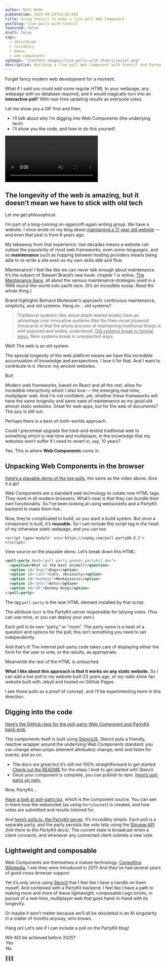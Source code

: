 ```yaml
---
author: Matt Webb
pubDatetime: 2023-09-29T13:26:00Z
title: Using Stencil to make a live poll Web Component
postSlug: live-polls-with-stencil
featured: false
draft: false
tags:
  - sketchbook
  - residency
  - demos
  - web components
ogImage: "/content-images//live-polls-with-stenci/social.png"
description: Building a live poll Web Component with Stencil and PartyKit, plus a meditation on the art of maintenance.
---
```


Forget fancy modern web development for a moment.

What if I said you could add some regular HTML to your webpage, any webpage with no database required, and it would magically turn into an **interactive poll**? With real-time updating results as everyone votes.

Let me show you a GIF first and then,

- I’ll talk about why I’m digging into Web Components (the underlying tech)
- I’ll show you the code, and how to do this yourself.

<video autoplay muted loop src="/content-images/live-polls-with-stencil/poll-party.mp4"></video>

## The longevity of the web is amazing, but it doesn’t mean we have to stick with old tech

Let me get philosophical.

I’m part of a long-running on-again/off-again writing group. We have a website. I once wrote on my blog about [maintaining a 17 year old website](https://interconnected.org/home/2017/08/17/upsideclown) — and even that post is from 6 years ago.

My takeaway from that experience: two decades means a website can outlast the popularity of most web frameworks, even some _languages_, and so **maintenance** such as hopping between hosting providers means being able to re-write a site even as my own skills ebb and flow.

Maintenance! I feel like like we can never talk enough about maintenance. It’s the subject of Stewart Brand’s new book: chapter 1 is online, [The Maintenance Race](https://worksinprogress.co/issue/the-maintenance-race), all about the various maintenance strategies used in a 1968 round-the-world solo yacht race. _(It’s an incredible essay. Read the whole thing.)_

Brand highlights Bernard Moitessier’s approach: continuous maintenance, simplicity, and old systems. Hang on... old systems?

> Traditional systems (like wood-plank-keeled boats) have an advantage over innovative systems (like the then-novel plywood trimarans) in that the whole process of maintaining traditional things is well explored and widely understood. <u>Old systems break in familiar ways.</u> New systems break in unexpected ways.

Well! The web is an old system.

The special longevity of the web platform means we have this incredible accumulation of knowledge and perspectives. I love it for that. And I want to contribute to it. Hence: my ancient websites.

But!

Modern web frameworks, based on React and all the rest, allow for incredible interactivity which I _also_ love — the emerging real-time, multiplayer web. And I’m not confident, yet, whether these frameworks will have the same longevity and same ease of maintenance as my good old almost-static websites. Great for web apps, but for the web of documents? The jury is still out.

Perhaps there is a best-of-both-worlds approach.

Could I piecemeal upgrade the tried-and-tested traditional web to something which is real-time and multiplayer, in the knowledge that my websites won’t suffer if I need to revert in, say, 10 years?

Yes. This is where **Web Components** come in.

## Unpacking Web Components in the browser

[Here’s a playable demo of the live polls](https://partykit.github.io/sketch-polls/), the same as the video above. Give it a go!

Web Components are a standard web technology to create new HTML tags. They work in all modern browsers. What’s neat is that they can bundle their own functionality. So I’ve been looking at using websockets and a PartyKit backend to make them live.

Now, they’re complicated to build, so you want a build system. But once a component is built, it’s **reusable.** So I can include this script tag in the head of my otherwise static webpage, and you can too:

`<script type='module' src='https://unpkg.com/poll-party@0.0.1'></script>`

View source on the playable demo. Let’s break down this HTML:

```html
<poll-party host="poll-party.genmon.partykit.dev">
  <question>What is the best animal?</question>
  <option id="dogs">Dogs</option>
  <option id="cats">Cats, obviously</option>
  <option id="monkeys">Monkeysssss</option>
  <option id="ants">Ants</option>
  <option id="dk">Donkey Kong</option>
</poll-party>
```

The tag `poll-party` is the new HTML element installed by that script.

The attribute `host` is the PartyKit server responsible for tallying votes. (You can use mine, or you can deploy your own.)

Each poll is its own “party,” or “room”. The party name is a hash of a question and options for the poll; this isn’t something you need to set independently.

And that’s it! The internal poll-party code takes care of displaying either the form for the user to vote, or the results, as appropriate.

Meanwhile the rest of the HTML is untouched.

**What I like about this approach is that it works on any static website.** So I can add a live poll to my website built 23 years ago, or my radio show fan website built with Jekyll and hosted on GitHub Pages.

I see these polls as a proof of concept, and I’ll be experimenting more in this direction.

## Digging into the code

[Here’s the GitHub repo for the poll-party Web Component and PartyKit back-end.](https://github.com/partykit/sketch-polls)

The components itself is built using [StencilJS](https://stenciljs.com). Stencil puts a friendly, reactive wrapper around the underlying Web Components standard: you can change when props (element attributes) change; emit and listen for events; and so on.

- The docs are great but it’s still not 100% straightforward to get started. [Check out the README](https://github.com/partykit/sketch-polls#using-stenciljs) for the steps I took to get started with Stencil.
- Once your component is complete, you can publish to npm. [Here’s poll-party on npm.](https://www.npmjs.com/package/poll-party)

Now, PartyKit…

[Have a look at poll-party.tsx](https://github.com/partykit/sketch-polls/blob/main/src/components/poll-party/poll-party.tsx), which is the component source. You can see in there how the websocket (as using `PartySocket`) is created, and how votes are submitted and results listened for.

And [here’s polls.ts, the PartyKit server](https://github.com/partykit/sketch-polls/blob/main/partykit/polls.ts). It’s incredibly simple. Each poll is a separate party, and the party persists the vote tally using the [Storage API](https://docs.partykit.io/guides/persisting-state-into-storage/) _(link there to the PartyKit docs)_. The current state is broadcast when a client connects, and whenever any connected client submits a new vote.

## Lightweight and composable

Web Components are themselves a mature technology. [Consulting Wikipedia](https://en.wikipedia.org/wiki/Web_Components), I see they were introduced in 2011! And they’ve had several years of good cross-browser support.

Yet it’s only since using [Stencil](https://stenciljs.com) that I feel like I have a handle on them myself. And combined with a PartyKit backend, I feel like I have a path to making more and more of these lightweight, composable Lego bricks, in pursuit of a real-time, multiplayer web that goes hand-in-hand with its longevity.

Or maybe it won’t matter because we’ll all be obsoleted in an AI singularity in a matter of months anyway, who knows.

Hang on! Let’s see if I can include a poll on the PartyKit blog!

<script type='module' src='https://unpkg.com/poll-party@0.0.1'></script>
<poll-party host="poll-party.genmon.partykit.dev">
  <question>Will AGI be achieved before 2025?</question>
  <option id="yes">Yes</option>
  <option id="no">No</option>
</poll-party>

🤖🤖🤖

